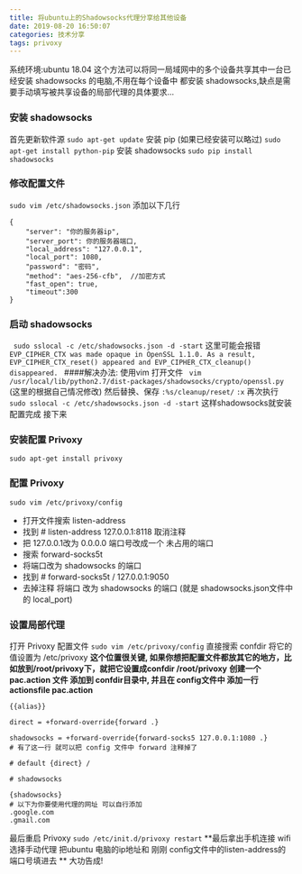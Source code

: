 ```yaml
---
title: 将ubuntu上的Shadowsocks代理分享给其他设备
date: 2019-08-20 16:50:07
categories: 技术分享
tags: privoxy
---
```


系统环境:ubuntu 18.04
这个方法可以将同一局域网中的多个设备共享其中一台已经安装 shadowsocks 的电脑,不用在每个设备中 都安装 shadowsocks,缺点是需要手动填写被共享设备的局部代理的具体要求...
<!--more-->
### 安装 shadowsocks
首先更新软件源
`sudo apt-get update`
安装 pip (如果已经安装可以略过)
`sudo apt-get install python-pip`
安装 shadowsocks
`sudo pip install shadowsocks`
### 修改配置文件
`sudo vim /etc/shadowsocks.json`
添加以下几行

```
{
    "server": "你的服务器ip",
    "server_port": 你的服务器端口,
    "local_address": "127.0.0.1",
    "local_port": 1080,
    "password": "密码",
    "method": "aes-256-cfb",  //加密方式
    "fast_open": true,
    "timeout":300
}
```

### 启动 shadowsocks
` sudo sslocal -c /etc/shadowsocks.json -d -start`
这里可能会报错
`EVP_CIPHER_CTX was made opaque in OpenSSL 1.1.0. As a result, EVP_CIPHER_CTX_reset() appeared and EVP_CIPHER_CTX_cleanup() disappeared.
`
####解决办法:
使用vim 打开文件
` vim /usr/local/lib/python2.7/dist-packages/shadowsocks/crypto/openssl.py`
(这里的根据自己情况修改)
然后替换、保存
`:%s/cleanup/reset/`
`:x`
再次执行
` sudo sslocal -c /etc/shadowsocks.json -d -start`
这样shadowsocks就安装配置完成 接下来
### 安装配置 Privoxy
`sudo apt-get install privoxy`
### 配置 Privoxy
`sudo vim /etc/privoxy/config`
- 打开文件搜索 listen-address
- 找到 # listen-address 127.0.0.1:8118 取消注释
- 把 127.0.0.1改为 0.0.0.0 端口号改成一个 未占用的端口
- 搜索 forward-socks5t
- 将端口改为 shadowsocks 的端口
- 找到 # forward-socks5t / 127.0.0.1:9050
- 去掉注释 将端口 改为 shadowsocks 的端口 (就是 shadowsocks.json文件中的 local_port)
### 设置局部代理
打开 Privoxy 配置文件
`sudo vim /etc/privoxy/config`
直接搜索 confdir 将它的值设置为 /etc/privoxy
**这个位置很关键, 如果你想把配置文件都放其它的地方，比如放到/root/privoxy下，就把它设置成confdir /root/privoxy**
**创建一个 pac.action  文件 添加到 confdir目录中, 并且在 config文件中 添加一行 actionsfile pac.action**
```
{{alias}}

direct = +forward-override{forward .}

shadowsocks = +forward-override{forward-socks5 127.0.0.1:1080 .}
# 有了这一行 就可以把 config 文件中 forward 注释掉了

# default {direct} /

# shadowsocks

{shadowsocks}
# 以下为你要使用代理的网址 可以自行添加
.google.com
.gmail.com
```
最后重启 Privoxy
`sudo /etc/init.d/privoxy restart`
**最后拿出手机连接 wifi 选择手动代理 把ubuntu 电脑的ip地址和 刚刚 config文件中的listen-address的端口号填进去
**
大功告成!
